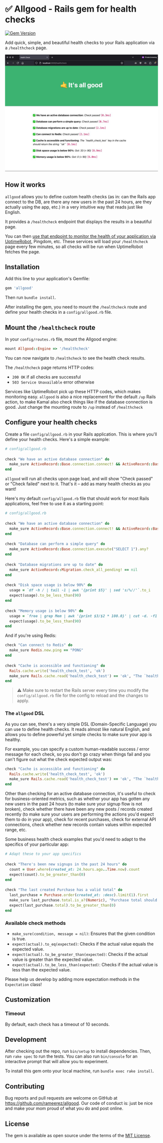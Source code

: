 # ✅ Allgood - Rails gem for health checks

[![Gem Version](https://badge.fury.io/rb/allgood.svg)](https://badge.fury.io/rb/allgood)

Add quick, simple, and beautiful health checks to your Rails application via a `/healthcheck` page.

![alt text](allgood.jpeg)

## How it works

`allgood` allows you to define custom health checks (as in: can the Rails app connect to the DB, are there any new users in the past 24 hours, are they actually using the app, etc.) in a very intuitive way that reads just like English.

It provides a `/healthcheck` endpoint that displays the results in a beautiful page.

You can then [use that endpoint to monitor the health of your application via UptimeRobot](https://uptimerobot.com/?rid=854006b5fe82e4), Pingdom, etc. These services will load your `/healthcheck` page every few minutes, so all checks will be run when UptimeRobot fetches the page.

## Installation

Add this line to your application's Gemfile:
```ruby
gem 'allgood'
```

Then run `bundle install`.

After installing the gem, you need to mount the `/healthcheck` route and define your health checks in a `config/allgood.rb` file.


## Mount the `/healthcheck` route

In your `config/routes.rb` file, mount the Allgood engine:
```ruby
mount Allgood::Engine => '/healthcheck'
```

You can now navigate to `/healthcheck` to see the health check results.

The `/healthcheck` page returns HTTP codes:
 - `200 OK` if all checks are successful
 - `503 Service Unavailable` error otherwise

Services like UptimeRobot pick up these HTTP codes, which makes monitoring easy. `allgood` is also a nice replacement for the default `/up` Rails action, to make Kamal also check things like if the database connection is good. Just change the mounting route to `/up` instead of `/healthcheck`

## Configure your health checks

Create a file `config/allgood.rb` in your Rails application. This is where you'll define your health checks. Here's a simple example:
```ruby
# config/allgood.rb

check "We have an active database connection" do
  make_sure ActiveRecord::Base.connection.connect! && ActiveRecord::Base.connection.active?
end
```

`allgood` will run all checks upon page load, and will show "Check passed" or "Check failed" next to it. That's it – add as many health checks as you want!

Here's my default `config/allgood.rb` file that should work for most Rails applications, feel free to use it as a starting point:

```ruby
# config/allgood.rb

check "We have an active database connection" do
  make_sure ActiveRecord::Base.connection.connect! && ActiveRecord::Base.connection.active?
end

check "Database can perform a simple query" do
  make_sure ActiveRecord::Base.connection.execute("SELECT 1").any?
end

check "Database migrations are up to date" do
  make_sure ActiveRecord::Migration.check_all_pending! == nil
end

check "Disk space usage is below 90%" do
  usage = `df -h / | tail -1 | awk '{print $5}' | sed 's/%//'`.to_i
  expect(usage).to_be_less_than(90)
end

check "Memory usage is below 90%" do
  usage = `free | grep Mem | awk '{print $3/$2 * 100.0}' | cut -d. -f1`.to_i
  expect(usage).to_be_less_than(90)
end
```

And if you're using Redis:
```ruby
check "Can connect to Redis" do
  make_sure Redis.new.ping == "PONG"
end

check "Cache is accessible and functioning" do
  Rails.cache.write('health_check_test', 'ok')
  make_sure Rails.cache.read('health_check_test') == 'ok', "The `health_check_test` key in the cache should return the string `'ok'`"
end
```

> ⚠️ Make sure to restart the Rails server every time you modify the `config/allgood.rb` file for the config to reload and the changes to apply.


### The `allgood` DSL

As you can see, there's a very simple DSL (Domain-Specific Language) you can use to define health checks. It reads almost like natural English, and allows you to define powerful yet simple checks to make sure your app is healthy.

For example, you can specify a custom human-readable success / error message for each check, so you don't go crazy when things fail and you can't figure out what the check expected output was:
```ruby
check "Cache is accessible and functioning" do
  Rails.cache.write('health_check_test', 'ok')
  make_sure Rails.cache.read('health_check_test') == 'ok', "The `health_check_test` key in the cache should contain `'ok'`"
end
```

Other than checking for an active database connection, it's useful to check for business-oriented metrics, such as whether your app has gotten any new users in the past 24 hours (to make sure your signup flow is not broken), check whether there have been any new posts / records created recently (to make sure your users are performing the actions you'd expect them to do in your app), check for recent purchases, check for external API connections, check whether new records contain values within expected range, etc.

Some business health check examples that you'd need to adapt to the specifics of your particular app:
```ruby
# Adapt these to your app specifics

check "There's been new signups in the past 24 hours" do
  count = User.where(created_at: 24.hours.ago..Time.now).count
  expect(count).to_be_greater_than(0)
end

check "The last created Purchase has a valid total" do
  last_purchase = Purchase.order(created_at: :desc).limit(1).first
  make_sure last_purchase.total.is_a?(Numeric), "Purchase total should be a number"
  expect(last_purchase.total).to_be_greater_than(0)
end
```

### Available check methods

- `make_sure(condition, message = nil)`: Ensures that the given condition is true.
- `expect(actual).to_eq(expected)`: Checks if the actual value equals the expected value.
- `expect(actual).to_be_greater_than(expected)`: Checks if the actual value is greater than the expected value.
- `expect(actual).to_be_less_than(expected)`: Checks if the actual value is less than the expected value.

Please help us develop by adding more expectation methods in the `Expectation` class!

## Customization

### Timeout

By default, each check has a timeout of 10 seconds.

## Development

After checking out the repo, run `bin/setup` to install dependencies. Then, run `rake spec` to run the tests. You can also run `bin/console` for an interactive prompt that will allow you to experiment.

To install this gem onto your local machine, run `bundle exec rake install`.

## Contributing

Bug reports and pull requests are welcome on GitHub at https://github.com/rameerez/allgood. Our code of conduct is: just be nice and make your mom proud of what you do and post online.

## License

The gem is available as open source under the terms of the [MIT License](https://opensource.org/licenses/MIT).
